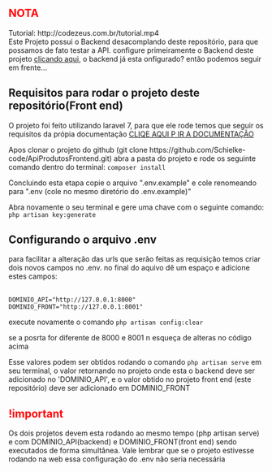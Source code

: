 <h2 style="color:#F00">NOTA</h2>
Tutorial: http://codezeus.com.br/tutorial.mp4<br/>
Este Projeto possui o Backend desacomplando deste repositório, para que possamos de fato testar a  API. configure primeiramente o Backend deste projeto <a href="https://github.com/Schielke-code/ApiProdutosBackend" target="_blank">clicando aqui</a>, o backend 
já esta onfigurado? então podemos seguir em frente...

<h2>Requisitos para rodar o projeto deste repositório(Front end)</h2>
<p>O projeto foi feito utilizando laravel 7, para que ele rode temos que seguir os requisitos da própia documentação <a href="https://laravel.com/docs/7.x/installation#server-requirements"> CLIQE AQUI P IR A DOCUMENTAÇÃO</a></p>
<p>
	Apos clonar o projeto do github (git clone https://github.com/Schielke-code/ApiProdutosFrontend.git) abra a pasta do projeto e rode os seguinte comando dentro do terminal:
	<code>composer install</code>
</p>
<p>
	Concluindo esta etapa copie o arquivo ".env.example" e cole renomeando para ".env (cole no mesmo diretório do .env.example)"
</p>

<p>
	Abra novamente o seu terminal e gere uma chave com o seguinte comando:  <code>php artisan key:generate</code>
</p>


<h2>Configurando o arquivo .env</h2>

<p>
	para facilitar a alteração das urls que serão feitas as requisição temos criar  dois novos campos no .env. no final do aquivo dê um espaço e adicione estes campos:<br/><br/>
	
	DOMINIO_API="http://127.0.0.1:8000"
    DOMINIO_FRONT="http://127.0.0.1:8001"
</p>
<p>execute novamente o comando <code>php artisan config:clear</code></p>
<span>se a posrta for diferente de  8000 e 8001 n esqueça de alteras no código acima</span>
<p>
    Esse valores podem ser obtidos rodando o comando <code>php artisan serve</code>  em seu terminal, o valor retornando no projeto onde esta o backend 
    deve ser adicionado no 'DOMINIO_API', e o valor obtido no projeto front end (este repositório) deve ser adicionado em DOMINIO_FRONT 
</p>

<h2 style="color:#F00">!important</h2>
Os dois projetos devem esta rodando ao mesmo tempo (php artisan serve)  e com DOMINIO_API(backend) e  DOMINIO_FRONT(front end) sendo executados de forma simultânea.
Vale lembrar que se o projeto estivesse rodando na web essa configuração do .env não seria necessária
